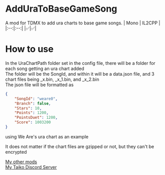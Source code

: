 # AddUraToBaseGameSong
 A mod for TDMX to add ura charts to base game songs.
 | Mono | IL2CPP |
|:--:|:--:|
|✅|✅|

# How to use
 In the UraChartPath folder set in the config file, there will be a folder for each song getting an ura chart added\
 The folder will be the SongId, and within it will be a data.json file, and 3 chart files being <songId>_x.bin, <songId>_x_1.bin, and <songId>_x_2.bin\
 The json file will be formatted as
 ```json
 {
     "SongId": "weare0",
     "Branch": false,
     "Stars": 10,
     "Points": 1200,
     "PointsDuet": 1200,
     "Score": 1003200
 }
 ```
 using We Are's ura chart as an example
 
 It does not matter if the chart files are gzipped or not, but they can't be encrypted


 
[My other mods](https://docs.google.com/spreadsheets/d/1fuAAfK-0Vw74TwxXF5WVy1fh1ADsVzUkDd7dOHc7EdQ)\
[My Taiko Discord Server](https://discord.gg/6Bjf2xP)


